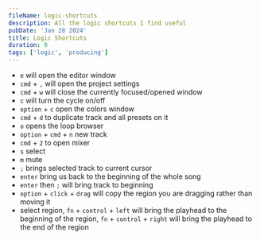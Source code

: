 ```yaml
---
fileName: logic-shortcuts
description: All the logic shortcuts I find useful
pubDate: 'Jan 28 2024'
title: Logic Shortcuts
duration: 0
tags: ['logic', 'producing']
---
```


- `e` will open the editor window
- `cmd` + `,` will open the project settings
- `cmd` + `w` will close the currently focused/opened window
- `c` will turn the cycle on/off
- `option` + `c` open the colors window
- `cmd` + `d` to duplicate track and all presets on it
- `o` opens the loop browser
- `option` + `cmd` + `n` new track
- `cmd` + `2` to open mixer
- `s` select
- `m` mute
- `;` brings selected track to current cursor
- `enter` bring us back to the beginning of the whole song
- `enter` then `;` will bring track to beginning
- `option` + `click` + `drag` will copy the region you are dragging rather than moving it
- select region, `fn` + `control` + `left` will bring the playhead to the beginning of the region, `fn` + `control` + `right` will bring the playhead to the end of the region